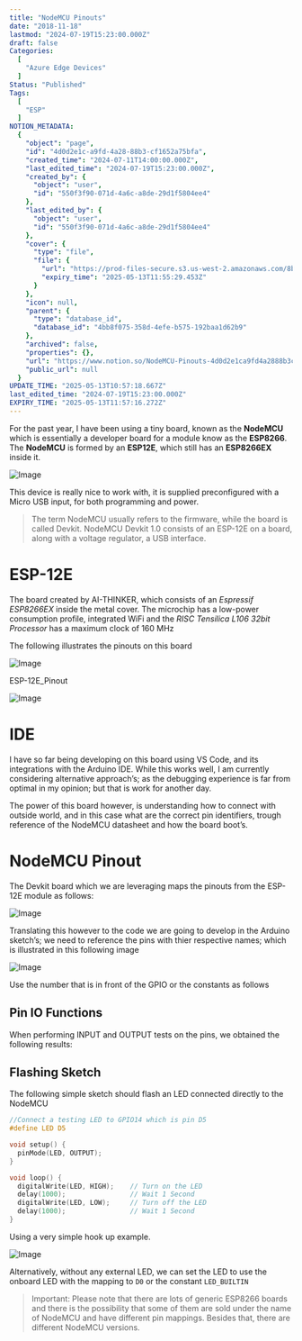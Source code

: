 ```yaml
---
title: "NodeMCU Pinouts"
date: "2018-11-18"
lastmod: "2024-07-19T15:23:00.000Z"
draft: false
Categories:
  [
    "Azure Edge Devices"
  ]
Status: "Published"
Tags:
  [
    "ESP"
  ]
NOTION_METADATA:
  {
    "object": "page",
    "id": "4d0d2e1c-a9fd-4a28-88b3-cf1652a75bfa",
    "created_time": "2024-07-11T14:00:00.000Z",
    "last_edited_time": "2024-07-19T15:23:00.000Z",
    "created_by": {
      "object": "user",
      "id": "550f3f90-071d-4a6c-a8de-29d1f5804ee4"
    },
    "last_edited_by": {
      "object": "user",
      "id": "550f3f90-071d-4a6c-a8de-29d1f5804ee4"
    },
    "cover": {
      "type": "file",
      "file": {
        "url": "https://prod-files-secure.s3.us-west-2.amazonaws.com/8bc3c4f0-c291-4309-a955-a5876c66b3de/184e4658-36ad-42a8-8167-244b7a5f4662/banner.jpg?X-Amz-Algorithm=AWS4-HMAC-SHA256&X-Amz-Content-Sha256=UNSIGNED-PAYLOAD&X-Amz-Credential=ASIAZI2LB4667CIMMLBF%2F20250513%2Fus-west-2%2Fs3%2Faws4_request&X-Amz-Date=20250513T105529Z&X-Amz-Expires=3600&X-Amz-Security-Token=IQoJb3JpZ2luX2VjEEMaCXVzLXdlc3QtMiJHMEUCIDAhoFeXJzWz8tnlsVTyaIqX7mdJT7y5UGUSGvI%2FwrsMAiEAk%2BbgcbQSw9P0zf%2Bu4FQttnXJAqCHnQ6z1NcA2lW55nQqiAQI7P%2F%2F%2F%2F%2F%2F%2F%2F%2F%2FARAAGgw2Mzc0MjMxODM4MDUiDF5mjTOkoEMyXZEoPircA0p6jkPeeEOM8lL4QjEPUM4YE%2FV34NAcR5557QExZEu59IVCsXEJicVvCf3mMq0ThmcDY6bNR0tG2J9h0W2Gd9KFq7i%2BTb1qBDuroj9WDlwMKJGPf%2BLNR2aZoXKb6aT3XJjro2xDMMs%2FBVseJx5nRENoXCwpI0kuI%2FYlgNRDKs9bJ0rIq%2By4IFIr%2F4OikTgRp7IYVDfngpQurMLkVoWSzqSSczJsbU1hKKYkJKmTdxIKzrboczutmurHhM77ceeapXZ08Md0v%2BAnkCGWWwQ69KhMfhZ0ypnuJLzTYe8SpDXmO3T6sDhSiQeBGC0DcGkusUTUk9%2F0LB3PgJG28W2l9VQRtBhqbKk23nCobVg5253bI3%2FuYM5bHzUj2ArZAPqx65n2CbEag0gMPt6CjKckiCXo7i3AwkUu56Z9%2BdtWKtcN4CLVdJgZCtTw9FKjA4KNhuiwsCivYaSMYezlTIZzND84bLWnSYj8kdNCjzpMQ41SSBXIuFP4LrLYSGloF6kNTzGg0GTPMDPYroFRIeUjh9%2F4Af28L2sx9prPGcL5CI%2FTszGMGN9aS3lnPAUct0N3hEDfVbclYgNES4CdIyKAwrGskUCQDBbLPVo669kP9JLkX%2BrPZRgsQ%2FUvM5siML7BjMEGOqUBZ%2FFJFf0rhPoCdKoUfDO7%2BaQj3YXstNVqPKImka%2F8fLmpiVSVlSWnAEBj5rAzGAXg%2FLj5NOczeY3m6FdPxeH%2BxyLN3G7eMU978FOrDRVHglIgerfkcK9472j7KwY698bEucZL2q8vtNoraZfLYubNaZKbauMCYBJ8yvOqfX7PUtA6QAP3waFopooMyoBijuUfXLj4%2BmO%2F%2FbEPEF55MtcZVKkRpk3G&X-Amz-Signature=68ae7cfe5d3e51859361ce7de73cdb0df8b5013d09a39b51ef462855e2b2f44e&X-Amz-SignedHeaders=host&x-id=GetObject",
        "expiry_time": "2025-05-13T11:55:29.453Z"
      }
    },
    "icon": null,
    "parent": {
      "type": "database_id",
      "database_id": "4bb8f075-358d-4efe-b575-192baa1d62b9"
    },
    "archived": false,
    "properties": {},
    "url": "https://www.notion.so/NodeMCU-Pinouts-4d0d2e1ca9fd4a2888b3cf1652a75bfa",
    "public_url": null
  }
UPDATE_TIME: "2025-05-13T10:57:18.667Z"
last_edited_time: "2024-07-19T15:23:00.000Z"
EXPIRY_TIME: "2025-05-13T11:57:16.272Z"
---
```


For the past year, I have been using a tiny board, known as the **NodeMCU** which is essentially a developer board for a module know as the **ESP8266**. The **NodeMCU** is formed by an **ESP12E**, which still has an **ESP8266EX** inside it.

![Image](img-4d0d2e1c-NodeMCU_ESP12E.jpg)

This device is really nice to work with, it is supplied preconfigured with a Micro USB input, for both programming and power.

>  The term NodeMCU usually refers to the firmware, while the board is called Devkit. NodeMCU Devkit 1.0 consists of an ESP-12E on a board, along with a voltage regulator, a USB interface. 
# ESP-12E

The board created by AI-THINKER, which consists of an *Espressif ESP8266EX* inside the metal cover. The microchip has a low-power consumption profile, integrated WiFi and the *RISC Tensilica L106 32bit Processor* has a maximum clock of 160 MHz

The following illustrates the pinouts on this board

![Image](img-4d0d2e1c-ESP-12E.jpg)

ESP-12E_Pinout

![Image](img-4d0d2e1c-ESP-12E_Pinout.jpg)

# IDE

I have so far being developing on this board using VS Code, and its integrations with the Arduino IDE. While this works well, I am currently considering alternative approach’s; as the debugging experience is far from optimal in my opinion; but that is work for another day.

The power of this board however, is understanding how to connect with outside world, and in this case what are the correct pin identifiers, trough reference of the NodeMCU datasheet and how the board boot’s.

# NodeMCU Pinout

The Devkit board which we are leveraging maps the pinouts from the ESP-12E module as follows:

![Image](img-4d0d2e1c-NodeMCU_ESP12E_Pinout.jpg)

Translating this however to the code we are going to develop in the Arduino sketch’s; we need to reference the pins with thier respective names; which is illustrated in this following image

![Image](img-4d0d2e1c-NodeMCU_ESP12E_Arduino.jpg)

Use the number that is in front of the GPIO or the constants as follows

  ## Pin IO Functions

When performing INPUT and OUTPUT tests on the pins, we obtained the following results:

  ## Flashing Sketch

The following simple sketch should flash an LED connected directly to the NodeMCU

```c
//Connect a testing LED to GPIO14 which is pin D5
#define LED D5

void setup() {
  pinMode(LED, OUTPUT);
}

void loop() {
  digitalWrite(LED, HIGH);    // Turn on the LED
  delay(1000);                // Wait 1 Second
  digitalWrite(LED, LOW);     // Turn off the LED
  delay(1000);                // Wait 1 Second
}
```

Using a very simple hook up example.

![Image](img-4d0d2e1c-LED_Connection.jpg)

Alternatively, without any external LED, we can set the LED to use the onboard LED with the mapping to `D0` or the constant `LED_BUILTIN`

>  Important: 
Please note that there are lots of generic ESP8266 boards and there is the possibility that some of them are sold under the name of NodeMCU and have different pin mappings. Besides that, there are different NodeMCU versions.

